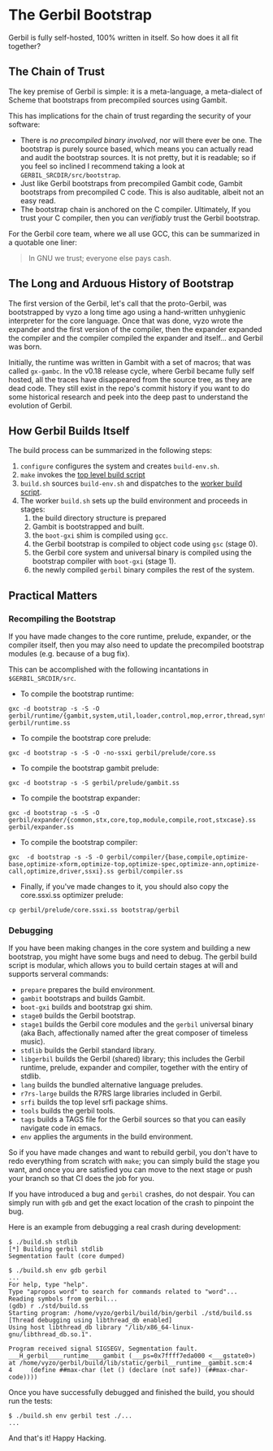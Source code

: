 # The Gerbil Bootstrap

Gerbil is fully self-hosted, 100% written in itself. So how does it
all fit together?

## The Chain of Trust

The key premise of Gerbil is simple: it is a meta-language, a
meta-dialect of Scheme that bootstraps from precompiled sources using
Gambit.

This has implications for the chain of trust regarding the security of
your software:
- There is _no precompiled binary involved_, nor will there ever be
  one. The bootstrap is purely source based, which means you can
  actually read and audit the bootstrap sources. It is not pretty, but
  it is readable; so if you feel so inclined I recommend taking a look
  at `GERBIL_SRCDIR/src/bootstrap`.
- Just like Gerbil bootstraps from precompiled Gambit code, Gambit
  bootstraps from precompiled C code. This is also auditable, albeit
  not an easy read.
- The bootstrap chain is anchored on the C compiler. Ultimately, If
  you trust your C compiler, then you can _verifiably_ trust the
  Gerbil bootstrap.

For the Gerbil core team, where we all use GCC, this can be
summarized in a quotable one liner:

> In GNU we trust; everyone else pays cash.

## The Long and Arduous History of Bootstrap

The first version of the Gerbil, let's call that the proto-Gerbil, was
bootstrapped by vyzo a long time ago using a hand-written unhygienic
interpreter for the core language.  Once that was done, vyzo wrote the
expander and the first version of the compiler, then the expander
expanded the compiler and the compiler compiled the expander and
itself... and Gerbil was born.

Initially, the runtime was written in Gambit with a set of macros;
that was called `gx-gambc`.  In the v0.18 release cycle, where Gerbil
became fully self hosted, all the traces have disappeared from the
source tree, as they are dead code. They still exist in the
repo's commit history if you want to do some historical research and
peek into the deep past to understand the evolution of Gerbil.


## How Gerbil Builds Itself

The build process can be summarized in the following steps:
1. `configure` configures the system and creates `build-env.sh`.
2. `make` invokes the [top level build script](https://github.com/mighty-gerbils/gerbil/blob/master/build.sh)
3. `build.sh` sources `build-env.sh` and dispatches to the [worker build script](https://github.com/mighty-gerbils/gerbil/blob/master/src/build.sh).
4. The worker `build.sh` sets up the build environment and proceeds in stages:
   1. the build directory structure is prepared
   2. Gambit is bootstrapped and built.
   3. the `boot-gxi` shim is compiled using `gcc`.
   4. the Gerbil bootstrap is compiled to object code using `gsc` (stage 0).
   5. the Gerbil core system and universal binary is compiled using the bootstrap compiler with `boot-gxi` (stage 1).
   6. the newly compiled `gerbil` binary compiles the rest of the system.


## Practical Matters

### Recompiling the Bootstrap
If you have made changes to the core runtime, prelude, expander, or
the compiler itself, then you may also need to update the precompiled
bootstrap modules (e.g. because of a bug fix).

This can be accomplished with the following incantations in `$GERBIL_SRCDIR/src`.

- To compile the bootstrap runtime:
```
gxc -d bootstrap -s -S -O gerbil/runtime/{gambit,system,util,loader,control,mop,error,thread,syntax,eval,repl,init}.ss gerbil/runtime.ss
```

- To compile the bootstrap core prelude:
```
gxc -d bootstrap -s -S -O -no-ssxi gerbil/prelude/core.ss
```

- To compile the bootstrap gambit prelude:
```
gxc -d bootstrap -s -S gerbil/prelude/gambit.ss
```

- To compile the bootstrap expander:
```
gxc -d bootstrap -s -S -O gerbil/expander/{common,stx,core,top,module,compile,root,stxcase}.ss gerbil/expander.ss
```

- To compile the bootstrap compiler:
```
gxc  -d bootstrap -s -S -O gerbil/compiler/{base,compile,optimize-base,optimize-xform,optimize-top,optimize-spec,optimize-ann,optimize-call,optimize,driver,ssxi}.ss gerbil/compiler.ss
```

- Finally, if you've made changes to it, you should also copy the core.ssxi.ss optimizer prelude:
```
cp gerbil/prelude/core.ssxi.ss bootstrap/gerbil
```

### Debugging

If you have been making changes in the core system and building a new
bootstrap, you might have some bugs and need to debug. The gerbil
build script is modular, which allows you to build certain stages at
will and supports serveral commands:
- `prepare` prepares the build environment.
- `gambit` bootstraps and builds Gambit.
- `boot-gxi` builds and bootstrap gxi shim.
- `stage0` builds the Gerbil bootstrap.
- `stage1` builds the Gerbil core modules and the `gerbil` universal
  binary (aka Bach, affectionally named after the great composer of
  timeless music).
- `stdlib` builds the Gerbil standard library.
- `libgerbil` builds the Gerbil (shared) library; this includes the
  Gerbil runtime, prelude, expander and compiler, together with the
  entiry of stdlib.
- `lang` builds the bundled alternative language preludes.
- `r7rs-large` builds the R7RS large libraries included in Gerbil.
- `srfi` builds the top level srfi package shims.
- `tools` builds the gerbil tools.
- `tags` builds a TAGS file for the Gerbil sources so that you can
  easily navigate code in emacs.
- `env` applies the arguments in the build environment.

So if you have made changes and want to rebuild gerbil, you don't have
to redo everything from scratch with `make`; you can simply build the
stage you want, and once you are satisfied you can move to the next
stage or push your branch so that CI does the job for you.

If you have introduced a bug and `gerbil` crashes, do not despair. You
can simply run with `gdb` and get the exact location of the crash to
pinpoint the bug.

Here is an example from debugging a real crash during development:
```
$ ./build.sh stdlib
[*] Building gerbil stdlib
Segmentation fault (core dumped)

$ ./build.sh env gdb gerbil
...
For help, type "help".
Type "apropos word" to search for commands related to "word"...
Reading symbols from gerbil...
(gdb) r ./std/build.ss
Starting program: /home/vyzo/gerbil/build/bin/gerbil ./std/build.ss
[Thread debugging using libthread_db enabled]
Using host libthread_db library "/lib/x86_64-linux-gnu/libthread_db.so.1".

Program received signal SIGSEGV, Segmentation fault.
___H_gerbil____runtime____gambit (___ps=0x7ffff7eda000 <___gstate0>) at /home/vyzo/gerbil/build/lib/static/gerbil__runtime__gambit.scm:4
4	  (define ##max-char (let () (declare (not safe)) (##max-char-code))))
```

Once you have successfully debugged and finished the build, you should run the tests:
```
$ ./build.sh env gerbil test ./...
...
```

And that's it! Happy Hacking.

